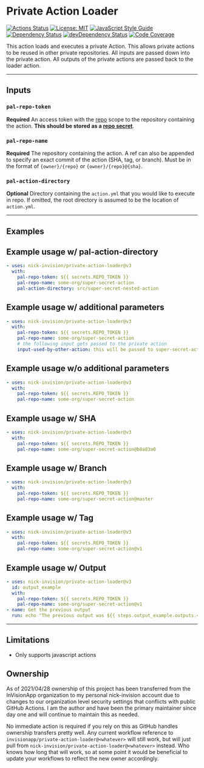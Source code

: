 # Private Action Loader

[![Actions Status](https://github.com/nick-invision/private-action-loader/workflows/ci/badge.svg?branch=develop)](https://github.com/nick-invision/private-action-loader/actions)
[![License: MIT](https://img.shields.io/badge/license-MIT-brightgreen.svg)](https://opensource.org/licenses/MIT)
[![JavaScript Style Guide](https://img.shields.io/badge/code_style-standard-brightgreen.svg)](https://standardjs.com)
[![Dependency Status](https://david-dm.org/nick-invision/private-action-loader.svg)](https://david-dm.org/nick-invision/private-action-loader)
[![devDependency Status](https://david-dm.org/nick-invision/private-action-loader/dev-status.svg)](https://david-dm.org/nick-invision/private-action-loader#info=devDependencies)
[![Code Coverage](https://codecov.io/gh/nick-invision/private-action-loader/branch/master/graph/badge.svg?token=ouop84H9gO)](https://codecov.io/gh/nick-invision/private-action-loader)

This action loads and executes a private Action. This allows private actions to be reused in other private repositories. All inputs are passed down into the private action. All outputs of the private actions are passed back to the loader action.

---

## **Inputs**

### **`pal-repo-token`**

**Required** An access token with the [repo](https://help.github.com/en/github/authenticating-to-github/creating-a-personal-access-token-for-the-command-line) scope to the repository containing the action. **This should be stored as a [repo secret](https://help.github.com/en/actions/automating-your-workflow-with-github-actions/creating-and-using-encrypted-secrets)**.

### **`pal-repo-name`**

**Required** The repository containing the action. A ref can also be appended to specify an exact commit of the action (SHA, tag, or branch). Must be in the format of `{owner}/{repo}` or `{owner}/{repo}@{sha}`.

### **`pal-action-directory`**

**Optional** Directory containing the `action.yml` that you would like to execute in repo. If omitted, the root directory is assumed to be the location of `action.yml`.

---

## **Examples**

## Example usage w/ pal-action-directory

```yaml
- uses: nick-invision/private-action-loader@v3
  with:
    pal-repo-token: ${{ secrets.REPO_TOKEN }}
    pal-repo-name: some-org/super-secret-action
    pal-action-directory: src/super-secret-nested-action
```

## Example usage w/ additional parameters

```yaml
- uses: nick-invision/private-action-loader@v3
  with:
    pal-repo-token: ${{ secrets.REPO_TOKEN }}
    pal-repo-name: some-org/super-secret-action
    # the following input gets passed to the private action
    input-used-by-other-action: this will be passed to super-secret-action
```

## Example usage w/o additional parameters

```yaml
- uses: nick-invision/private-action-loader@v3
  with:
    pal-repo-token: ${{ secrets.REPO_TOKEN }}
    pal-repo-name: some-org/super-secret-action
```

## Example usage w/ SHA

```yaml
- uses: nick-invision/private-action-loader@v3
  with:
    pal-repo-token: ${{ secrets.REPO_TOKEN }}
    pal-repo-name: some-org/super-secret-action@b8a83a0
```

## Example usage w/ Branch

```yaml
- uses: nick-invision/private-action-loader@v3
  with:
    pal-repo-token: ${{ secrets.REPO_TOKEN }}
    pal-repo-name: some-org/super-secret-action@master
```

## Example usage w/ Tag

```yaml
- uses: nick-invision/private-action-loader@v3
  with:
    pal-repo-token: ${{ secrets.REPO_TOKEN }}
    pal-repo-name: some-org/super-secret-action@v1
```

## Example usage w/ Output

```yaml
- uses: nick-invision/private-action-loader@v3
  id: output_example
  with:
    pal-repo-token: ${{ secrets.REPO_TOKEN }}
    pal-repo-name: some-org/super-secret-action@v1
- name: Get the previous output
  run: echo "The previous output was ${{ steps.output_example.outputs.<name of output> }}"
```

---

## **Limitations**

- Only supports javascript actions

## **Ownership**

As of 2021/04/28 ownership of this project has been transferred from the InVisionApp organization to my personal nick-invision account due to changes to our organization level security settings that conflicts with public GitHub Actions.  I am the author and have been the primary maintainer since day one and will continue to maintain this as needed.  

No immediate action is required if you rely on this as GitHub handles ownership transfers pretty well. Any current workflow reference to `invisionapp/private-action-loader@<whatever>` will still work, but will just pull from `nick-invision/private-action-loader@<whatever>` instead.  Who knows how long that will work, so at some point it would be beneficial to update your workflows to reflect the new owner accordingly.
